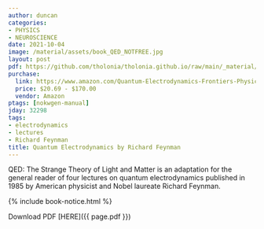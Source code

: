 ```yaml
---
author: duncan
categories:
- PHYSICS
- NEUROSCIENCE
date: 2021-10-04
image: /material/assets/book_QED_NOTFREE.jpg
layout: post
pdf: https://github.com/tholonia/tholonia.github.io/raw/main/_material/assets/book_QED_NOTFREE.zip
purchase:
  link: https://www.amazon.com/Quantum-Electrodynamics-Frontiers-Physics-Richard/dp/0201360756/
  price: $20.69 - $170.00
  vendor: Amazon
ptags: [nokwgen-manual]
jday: 32298
tags:
- electrodynamics
- lectures
- Richard Feynman
title: Quantum Electrodynamics by Richard Feynman
---
```


QED: The Strange Theory of Light and Matter is an adaptation for the general reader of four lectures on quantum electrodynamics published in 1985 by American physicist and Nobel laureate Richard Feynman.

<!--more-->

{% include book-notice.html %}

Download PDF  [HERE]({{ page.pdf }})